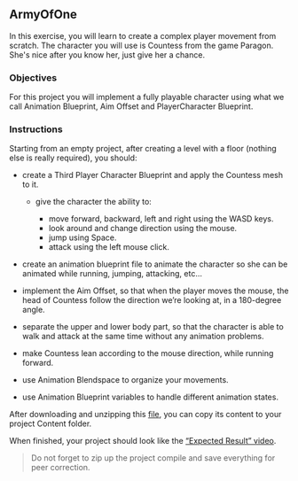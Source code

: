 ## ArmyOfOne

In this exercise, you will learn to create a complex player movement from scratch. The character you will use is Countess from the game Paragon. She's nice after you know her, just give her a chance.

### Objectives

For this project you will implement a fully playable character using what we call Animation Blueprint, Aim Offset and PlayerCharacter Blueprint.

### Instructions

Starting from an empty project, after creating a level with a floor (nothing else is really required), you should:

- create a Third Player Character Blueprint and apply the Countess mesh to it.

  - give the character the ability to:

    - move forward, backward, left and right using the WASD keys.
    - look around and change direction using the mouse.
    - jump using Space.
    - attack using the left mouse click.

- create an animation blueprint file to animate the character so she can be animated while running, jumping, attacking, etc...

- implement the Aim Offset, so that when the player moves the mouse, the head of Countess follow the direction we’re looking at, in a 180-degree angle.

- separate the upper and lower body part, so that the character is able to walk and attack at the same time without any animation problems.

- make Countess lean according to the mouse direction, while running forward.

- use Animation Blendspace to organize your movements.

- use Animation Blueprint variables to handle different animation states.

After downloading and unzipping this [file](https://assets.01-edu.org/Unreal-Engine-Piscine/ArmyOfOne.zip), you can copy its content to your project Content folder.

When finished, your project should look like the [“Expected Result” video](https://youtu.be/sebi5icA1MM).

> Do not forget to zip up the project compile and save everything for peer correction.
